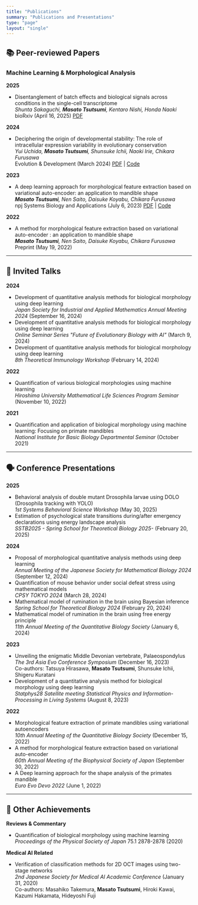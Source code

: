 ```yaml
---
title: "Publications"
summary: "Publications and Presentations"
type: "page"
layout: "single"
---
```


<div class="publications-container">

## 📚 Peer-reviewed Papers

### Machine Learning & Morphological Analysis

<div class="publication-list">

**2025**
- Disentanglement of batch effects and biological signals across conditions in the single-cell transcriptome  
  *Shunta Sakaguchi, **Masato Tsutsumi**, Kentaro Nishi, Honda Naoki*  
  bioRxiv (April 16, 2025) [PDF](https://www.biorxiv.org/content/biorxiv/early/2025/04/16/2025.04.10.648296.full.pdf)

**2024**
- Deciphering the origin of developmental stability: The role of intracellular expression variability in evolutionary conservation  
  *Yui Uchida, **Masato Tsutsumi**, Shunsuke Ichii, Naoki Irie, Chikara Furusawa*  
  Evolution & Development (March 2024) [PDF](https://onlinelibrary.wiley.com/doi/pdf/10.1111/ede.12473) | [Code](https://github.com/masa10223/symmetry_analysis)

**2023**
- A deep learning approach for morphological feature extraction based on variational auto-encoder: an application to mandible shape  
  ***Masato Tsutsumi**, Nen Saito, Daisuke Koyabu, Chikara Furusawa*  
  npj Systems Biology and Applications (July 6, 2023) [PDF](https://doi.org/10.1038/s41540-023-00293-6) | [Code](https://github.com/masa10223)

**2022**
- A method for morphological feature extraction based on variational auto-encoder : an application to mandible shape  
  ***Masato Tsutsumi**, Nen Saito, Daisuke Koyabu, Chikara Furusawa*  
  Preprint (May 19, 2022)

</div>

---

## 🎤 Invited Talks

<div class="talk-list">

**2024**
- Development of quantitative analysis methods for biological morphology using deep learning  
  *Japan Society for Industrial and Applied Mathematics Annual Meeting 2024* (September 16, 2024)
- Development of quantitative analysis methods for biological morphology using deep learning  
  *Online Seminar Series "Future of Evolutionary Biology with AI"* (March 9, 2024)
- Development of quantitative analysis methods for biological morphology using deep learning  
  *8th Theoretical Immunology Workshop* (February 14, 2024)

**2022**
- Quantification of various biological morphologies using machine learning  
  *Hiroshima University Mathematical Life Sciences Program Seminar* (November 10, 2022)

**2021**
- Quantification and application of biological morphology using machine learning: Focusing on primate mandibles  
  *National Institute for Basic Biology Departmental Seminar* (October 2021)

</div>

---

## 🗣️ Conference Presentations

<div class="presentation-list">

**2025**
- Behavioral analysis of double mutant Drosophila larvae using DOLO (Drosophila tracking with YOLO)  
  *1st Systems Behavioral Science Workshop* (May 30, 2025)
- Estimation of psychological state transitions during/after emergency declarations using energy landscape analysis  
  *SSTB2025 - Spring School for Theoretical Biology 2025-* (February 20, 2025)

**2024**
- Proposal of morphological quantitative analysis methods using deep learning  
  *Annual Meeting of the Japanese Society for Mathematical Biology 2024* (September 12, 2024)
- Quantification of mouse behavior under social defeat stress using mathematical models  
  *CPSY TOKYO 2024* (March 28, 2024)
- Mathematical model of rumination in the brain using Bayesian inference  
  *Spring School for Theoretical Biology 2024* (February 20, 2024)
- Mathematical model of rumination in the brain using free energy principle  
  *11th Annual Meeting of the Quantitative Biology Society* (January 6, 2024)

**2023**
- Unveiling the enigmatic Middle Devonian vertebrate, Palaeospondylus  
  *The 3rd Asia Evo Conference Symposium* (December 16, 2023)  
  Co-authors: Tatsuya Hirasawa, **Masato Tsutsumi**, Shunsuke Ichii, Shigeru Kuratani
- Development of a quantitative analysis method for biological morphology using deep learning  
  *Statphys28 Satellite meeting Statistical Physics and Information-Processing in Living Systems* (August 8, 2023)

**2022**
- Morphological feature extraction of primate mandibles using variational autoencoders  
  *10th Annual Meeting of the Quantitative Biology Society* (December 15, 2022)
- A method for morphological feature extraction based on variational auto-encoder  
  *60th Annual Meeting of the Biophysical Society of Japan* (September 30, 2022)
- A Deep learning approach for the shape analysis of the primates mandible  
  *Euro Evo Devo 2022* (June 1, 2022)

</div>

---

## 📝 Other Achievements

<div class="misc-list">

**Reviews & Commentary**
- Quantification of biological morphology using machine learning  
  *Proceedings of the Physical Society of Japan* 75.1 2878-2878 (2020)

**Medical AI Related**
- Verification of classification methods for 2D OCT images using two-stage networks  
  *2nd Japanese Society for Medical AI Academic Conference* (January 31, 2020)  
  Co-authors: Masahiko Takemura, **Masato Tsutsumi**, Hiroki Kawai, Kazumi Hakamata, Hideyoshi Fuji

</div>

</div>